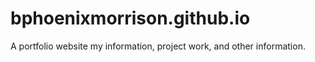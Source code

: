 # bphoenixmorrison.github.io
A portfolio website my information, project work, and other information.
